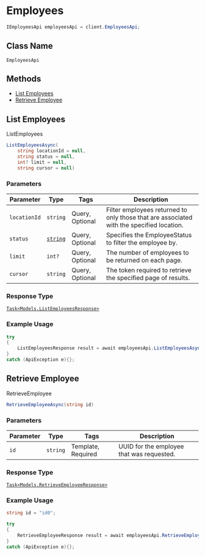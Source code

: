 # Employees

```csharp
IEmployeesApi employeesApi = client.EmployeesApi;
```

## Class Name

`EmployeesApi`

## Methods

* [List Employees](/doc/employees.md#list-employees)
* [Retrieve Employee](/doc/employees.md#retrieve-employee)

## List Employees

ListEmployees

```csharp
ListEmployeesAsync(
    string locationId = null,
    string status = null,
    int? limit = null,
    string cursor = null)
```

### Parameters

| Parameter | Type | Tags | Description |
|  --- | --- | --- | --- |
| `locationId` | `string` | Query, Optional | Filter employees returned to only those that are associated with the specified location. |
| `status` | [`string`](/doc/models/employee-status.md) | Query, Optional | Specifies the EmployeeStatus to filter the employee by. |
| `limit` | `int?` | Query, Optional | The number of employees to be returned on each page. |
| `cursor` | `string` | Query, Optional | The token required to retrieve the specified page of results. |

### Response Type

[`Task<Models.ListEmployeesResponse>`](/doc/models/list-employees-response.md)

### Example Usage

```csharp
try
{
    ListEmployeesResponse result = await employeesApi.ListEmployeesAsync(null, null, null, null);
}
catch (ApiException e){};
```

## Retrieve Employee

RetrieveEmployee

```csharp
RetrieveEmployeeAsync(string id)
```

### Parameters

| Parameter | Type | Tags | Description |
|  --- | --- | --- | --- |
| `id` | `string` | Template, Required | UUID for the employee that was requested. |

### Response Type

[`Task<Models.RetrieveEmployeeResponse>`](/doc/models/retrieve-employee-response.md)

### Example Usage

```csharp
string id = "id0";

try
{
    RetrieveEmployeeResponse result = await employeesApi.RetrieveEmployeeAsync(id);
}
catch (ApiException e){};
```

